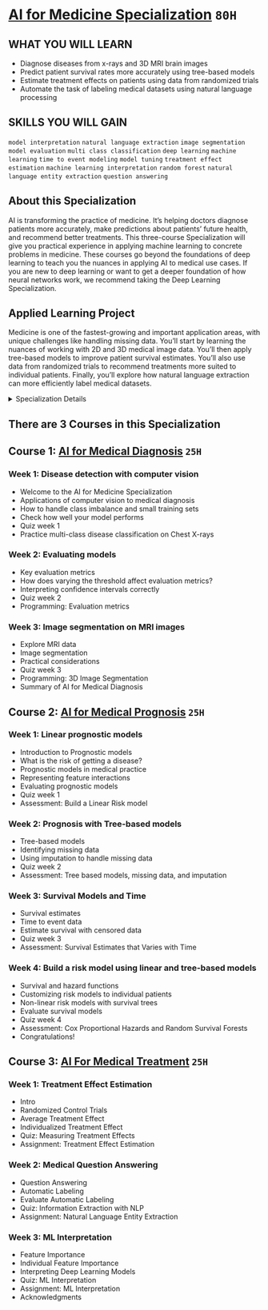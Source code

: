 # [AI for Medicine Specialization](https://www.coursera.org/specializations/ai-for-medicine) `80H`

## WHAT YOU WILL LEARN
- Diagnose diseases from x-rays and 3D MRI brain images
- Predict patient survival rates more accurately using tree-based models
- Estimate treatment effects on patients using data from randomized trials
- Automate the task of labeling medical datasets using natural language processing

## SKILLS YOU WILL GAIN
`model interpretation` `natural language extraction` `image segmentation` `model evaluation` `multi class classification` `deep learning` `machine learning` `time to event modeling` `model tuning` `treatment effect estimation` `machine learning interpretation` `random forest` `natural language entity extraction` `question answering`

## About this Specialization
AI is transforming the practice of medicine. It’s helping doctors diagnose patients more accurately, make predictions about patients’ future health, and recommend better treatments. This three-course Specialization will give you practical experience in applying machine learning to concrete problems in medicine.
These courses go beyond the foundations of deep learning to teach you the nuances in applying AI to medical use cases. If you are new to deep learning or want to get a deeper foundation of how neural networks work, we recommend taking the Deep Learning Specialization.

## Applied Learning Project
Medicine is one of the fastest-growing and important application areas, with unique challenges like handling missing data. You’ll start by learning the nuances of working with 2D and 3D medical image data. You’ll then apply tree-based models to improve patient survival estimates. You’ll also use data from randomized trials to recommend treatments more suited to individual patients. Finally, you’ll explore how natural language extraction can more efficiently label medical datasets.

<details>
	<summary>Specialization Details</summary>
  
- AI is transforming the practice of medicine. It’s helping doctors diagnose patients more accurately, make predictions about patients’ future health, and recommend better treatments. As an AI practitioner, you have the opportunity to join in this transformation of modern medicine. If you're already familiar with some of the math and coding behind AI algorithms, and are eager to develop your skills further to tackle challenges in the healthcare industry, then this specialization is for you. No prior medical expertise is required!

- These courses go beyond the foundations of deep learning to give you insight into the nuances of applying AI to medical use cases. As a learner, you will be set up for success in this program if you are already comfortable with some of the math and coding behind AI algorithms. 

- You don't need to be an AI expert, but a working knowledge of deep neural networks, particularly convolutional networks, and proficiency in Python programming at an intermediate level will be essential. If you are relatively new to machine learning or neural networks, we recommend that you first take the Deep Learning Specialization, offered by deeplearning.ai and taught by Andrew Ng. 

- The demand for AI practitioners with the skills and knowledge to tackle the biggest issues in modern medicine is growing exponentially. Join us in this specialization and begin your journey toward building the future of healthcare.

- AI is transforming the practice of medicine. It’s helping doctors diagnose patients more accurately, make predictions about patients’ future health, 
and recommend better treatments. This Specialization will give you practical experience in applying machine learning to concrete problems in medicine.

- Machine learning is a powerful tool for prognosis, a branch of medicine that specializes in predicting the future health of patients. You’ll walk through multiple examples of prognostic tasks. You’ll then use decision trees to model non-linear relationships, which are commonly observed in medical data, and apply them to predicting mortality rates more accurately. Finally, you’ll learn how to handle missing data, a key real-world challenge. These courses go beyond the foundations of deep learning to teach you the nuances in applying AI to medical use cases. 

- Medical treatment may impact patients differently based on their existing health conditions. You’ll recommend treatments more suited to individual patients using data from randomized control trials. You’ll apply machine learning interpretation methods to explain the decision-making of complex machine learning models. Finally, you’ll use natural language entity extraction and question-answering methods to automate the task of labeling medical datasets.

- This program will give you practical experience in applying cutting-edge machine learning techniques to concrete problems in modern medicine: 
    - In Course 1, you will create convolutional neural network image classification and segmentation models to make diagnoses of lung and brain disorders. 
    - In Course 2, you will build risk models and survival estimators for heart disease using statistical methods and a random forest predictor to determine patient prognosis. 
    - In Course 3, you will build a treatment effect predictor, apply model interpretation techniques and use natural language processing to extract information from radiology reports. 

</details>

## There are 3 Courses in this Specialization

## Course 1: [AI for Medical Diagnosis](https://www.coursera.org/learn/ai-for-medical-diagnosis) `25H`

### Week 1: Disease detection with computer vision
- Welcome to the AI for Medicine Specialization
- Applications of computer vision to medical diagnosis
- How to handle class imbalance and small training sets
- Check how well your model performs
- Quiz week 1
- Practice multi-class disease classification on Chest X-rays

### Week 2: Evaluating models
- Key evaluation metrics
- How does varying the threshold affect evaluation metrics?
- Interpreting confidence intervals correctly
- Quiz week 2
- Programming: Evaluation metrics

### Week 3: Image segmentation on MRI images
- Explore MRI data
- Image segmentation
- Practical considerations
- Quiz week 3
- Programming: 3D Image Segmentation
- Summary of AI for Medical Diagnosis

## Course 2: [AI for Medical Prognosis](https://www.coursera.org/learn/ai-for-medical-prognosis) `25H`

### Week 1: Linear prognostic models
- Introduction to Prognostic models
- What is the risk of getting a disease?
- Prognostic models in medical practice
- Representing feature interactions
- Evaluating prognostic models
- Quiz week 1
- Assessment: Build a Linear Risk model

### Week 2: Prognosis with Tree-based models
- Tree-based models
- Identifying missing data
- Using imputation to handle missing data
- Quiz week 2
- Assessment: Tree based models, missing data, and imputation

### Week 3: Survival Models and Time
- Survival estimates
- Time to event data
- Estimate survival with censored data
- Quiz week 3
- Assessment: Survival Estimates that Varies with Time

### Week 4: Build a risk model using linear and tree-based models
- Survival and hazard functions
- Customizing risk models to individual patients
- Non-linear risk models with survival trees
- Evaluate survival models
- Quiz week 4
- Assessment: Cox Proportional Hazards and Random Survival Forests
- Congratulations!

## Course 3: [AI For Medical Treatment](https://www.coursera.org/learn/ai-for-medical-treatment) `25H`

### Week 1: Treatment Effect Estimation
- Intro
- Randomized Control Trials
- Average Treatment Effect
- Individualized Treatment Effect
- Quiz: Measuring Treatment Effects
- Assignment: Treatment Effect Estimation

### Week 2: Medical Question Answering
- Question Answering
- Automatic Labeling
- Evaluate Automatic Labeling
- Quiz: Information Extraction with NLP
- Assignment: Natural Language Entity Extraction

### Week 3: ML Interpretation
- Feature Importance
- Individual Feature Importance
- Interpreting Deep Learning Models
- Quiz: ML Interpretation
- Assignment: ML Interpretation
- Acknowledgments
